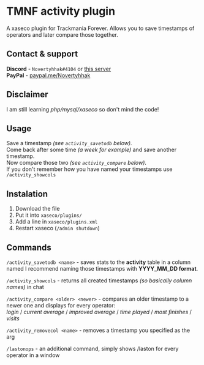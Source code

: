 # TMNF activity plugin
A xaseco plugin for Trackmania Forever. Allows you to save timestamps of operators and later compare those together.

## Contact & support
**Discord** -  `Novertyhhak#4104` or [this server](https://discord.gg/BJzWRtw)\
**PayPal** - [paypal.me/Novertyhhak](https://paypal.me/Novertyhhak)

## Disclaimer
I am still learning *php/mysql/xaseco* so don't mind the code!

## Usage
Save a timestamp *(see ```activity_savetodb``` below).*\
Come back after some time *(a week for example)* and save another timestamp.\
Now compare those two *(see ```activity_compare``` below)*.\
If you don't remember how you have named your timestamps use ```/activity_showcols```

## Instalation
1. Download the file
2. Put it into `xaseco/plugins/`
3. Add a line in `xaseco/plugins.xml`
4. Restart xaseco (`/admin shutdown`)

## Commands
```/activity_savetodb <name>``` - saves stats to the **activity** table in a column named <name> I recommend naming those timestamps with **YYYY_MM_DD format**.

```/activity_showcols``` - returns all created timestamps *(so basically column names)* in chat

```/activity_compare <older> <newer>``` - compares an older timestamp <older> to a newer one <newer> and displays for every operator:\
	*login* / 
	*current average* / 
	*improved average* / 
	*time played* / 
	*most finishes* / 
	*visits*

```/activity_removecol <name>``` - removes a timestamp you specified as the arg

```/lastonops``` - an additional command, simply shows /laston for every operator in a window
